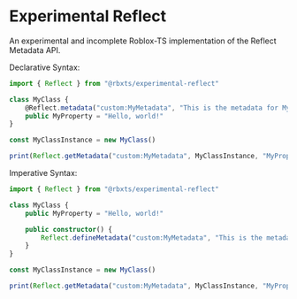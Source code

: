 # Experimental Reflect
An experimental and incomplete Roblox-TS implementation of the Reflect Metadata API.

Declarative Syntax:

```ts
import { Reflect } from "@rbxts/experimental-reflect"

class MyClass {
    @Reflect.metadata("custom:MyMetadata", "This is the metadata for MyProperty.")
    public MyProperty = "Hello, world!"
}

const MyClassInstance = new MyClass()

print(Reflect.getMetadata("custom:MyMetadata", MyClassInstance, "MyProperty")) // Expected output: "This is the metadata for MyProperty."
```

Imperative Syntax:

```ts
import { Reflect } from "@rbxts/experimental-reflect"

class MyClass {
    public MyProperty = "Hello, world!"

    public constructor() {
        Reflect.defineMetadata("custom:MyMetadata", "This is the metadata for MyProperty.", this, "MyProperty")
    }
}

const MyClassInstance = new MyClass()

print(Reflect.getMetadata("custom:MyMetadata", MyClassInstance, "MyProperty")) // Expected output: "This is the metadata for MyProperty."
```
